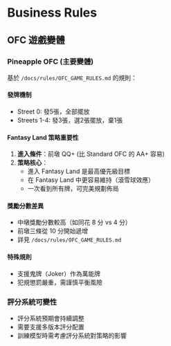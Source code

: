 # Business Rules

## OFC 遊戲變體

### Pineapple OFC (主要變體)
基於 `/docs/rules/OFC_GAME_RULES.md` 的規則：

#### 發牌機制
- Street 0: 發5張，全部擺放
- Streets 1-4: 發3張，選2張擺放，棄1張

#### Fantasy Land 策略重要性
1. **進入條件**：前墩 QQ+ (比 Standard OFC 的 AA+ 容易)
2. **策略核心**：
   - 進入 Fantasy Land 是最高優先級目標
   - 在 Fantasy Land 中更容易維持（滾雪球效應）
   - 一次看到所有牌，可完美規劃佈局

#### 獎勵分數差異
- 中墩獎勵分數較高（如同花 8 分 vs 4 分）
- 前墩三條從 10 分開始遞增
- 詳見 `/docs/rules/OFC_GAME_RULES.md`

#### 特殊規則
- 支援鬼牌（Joker）作為萬能牌
- 犯規懲罰嚴重，需謹慎平衡風險

### 評分系統可變性
- 評分系統預期會持續調整
- 需要支援多版本評分配置
- 訓練模型時需考慮評分系統對策略的影響